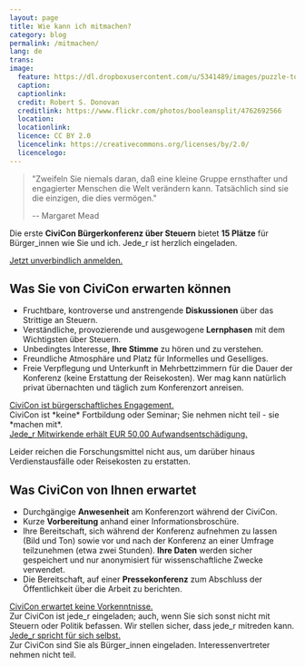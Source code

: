 ```yaml
---
layout: page
title: Wie kann ich mitmachen?
category: blog
permalink: /mitmachen/
lang: de
trans:
image:
  feature: https://dl.dropboxusercontent.com/u/5341489/images/puzzle-together_crop.jpg  
  caption:
  captionlink:
  credit: Robert S. Donovan
  creditlink: https://www.flickr.com/photos/booleansplit/4762692566  
  location:
  locationlink:
  licence: CC BY 2.0
  licencelink: https://creativecommons.org/licenses/by/2.0/
  licencelogo:
---
```


> "Zweifeln Sie niemals daran, daß eine kleine Gruppe ernsthafter und engagierter Menschen die Welt verändern kann.
> Tatsächlich sind sie die einzigen, die dies vermögen."
>
> -- Margaret Mead


Die erste **CiviCon Bürgerkonferenz über Steuern** bietet **15 Plätze** für Bürger_innen wie Sie und ich.
Jede_r ist herzlich eingeladen.


<div markdown="0"><a href="/anmeldung/" class="btn btn-success">Jetzt unverbindlich anmelden.</a></div>


## Was Sie von CiviCon erwarten können

- Fruchtbare, kontroverse und anstrengende **Diskussionen** über das Strittige an Steuern.
- Verständliche, provozierende und ausgewogene **Lernphasen** mit dem Wichtigsten über Steuern.
- Unbedingtes Interesse, **Ihre Stimme** zu hören und zu verstehen.
- Freundliche Atmosphäre und Platz für Informelles und Geselliges.
- Freie Verpflegung und Unterkunft in Mehrbettzimmern für die Dauer der Konferenz (keine Erstattung der Reisekosten).
   Wer mag kann natürlich privat übernachten und täglich zum Konferenzort anreisen.

<div markdown="0"><a href="" class="btn btn-info">CiviCon ist bürgerschaftliches Engagement.</a></div>
CiviCon ist *keine* Fortbildung oder Seminar; Sie nehmen nicht teil - sie *machen mit*.

<div markdown="0"><a href="" class="btn btn-success">Jede_r Mitwirkende erhält EUR 50,00 Aufwandsentschädigung.</a></div>

Leider reichen die Forschungsmittel nicht aus, um darüber hinaus Verdienstausfälle oder Reisekosten zu erstatten.


## Was CiviCon von Ihnen erwartet

- Durchgängige **Anwesenheit** am Konferenzort während der CiviCon.
- Kurze **Vorbereitung** anhand einer Informationsbroschüre.
- Ihre Bereitschaft, sich während der Konferenz aufnehmen zu lassen (Bild und Ton) sowie vor und nach der Konferenz an einer Umfrage teilzunehmen (etwa zwei Stunden). **Ihre Daten** werden sicher gespeichert und nur anonymisiert für wissenschaftliche Zwecke verwendet.
- Die Bereitschaft, auf einer **Pressekonferenz** zum Abschluss der Öffentlichkeit über die Arbeit zu berichten.

<div markdown="0"><a href="" class="btn btn-info">CiviCon erwartet keine Vorkenntnisse.</a></div>
Zur CiviCon ist jede_r eingeladen; auch, wenn Sie sich sonst nicht mit Steuern oder Politik befassen.
Wir stellen sicher, dass jede_r mitreden kann.

<div markdown="0"><a href="" class="btn btn-warning">Jede_r spricht für sich selbst.</a></div>
Zur CiviCon sind Sie als Bürger_innen eingeladen.
Interessenvertreter nehmen nicht teil.
